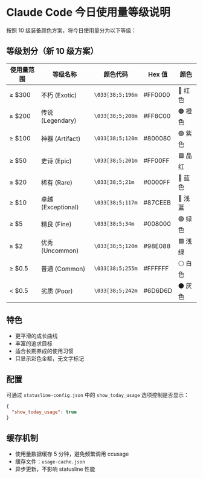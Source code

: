 # Claude Code 今日使用量等级说明

按照 10 级装备颜色方案，将今日使用量分为以下等级：

## 等级划分（新 10 级方案）

| 使用量范围 | 等级名称           | 颜色代码         | Hex 值  | 颜色    |
| ---------- | ------------------ | ---------------- | ------- | ------- |
| ≥ $300     | 不朽 (Exotic)      | `\033[38;5;196m` | #FF0000 | 🔴 红色 |
| ≥ $200     | 传说 (Legendary)   | `\033[38;5;208m` | #FF8C00 | 🟠 橙色 |
| ≥ $100     | 神器 (Artifact)    | `\033[38;5;128m` | #800080 | 🟣 紫色 |
| ≥ $50      | 史诗 (Epic)        | `\033[38;5;201m` | #FF00FF | 🟪 品红 |
| ≥ $20      | 稀有 (Rare)        | `\033[38;5;21m`  | #0000FF | 🔵 蓝色 |
| ≥ $10      | 卓越 (Exceptional) | `\033[38;5;117m` | #87CEEB | 🔷 浅蓝 |
| ≥ $5       | 精良 (Fine)        | `\033[38;5;34m`  | #008000 | 🟢 绿色 |
| ≥ $2       | 优秀 (Uncommon)    | `\033[38;5;120m` | #98E088 | 🟩 浅绿 |
| ≥ $0.5     | 普通 (Common)      | `\033[38;5;255m` | #FFFFFF | ⚪ 白色 |
| < $0.5     | 劣质 (Poor)        | `\033[38;5;242m` | #6D6D6D | ⚫ 灰色 |

## 特色

- 更平滑的成长曲线
- 丰富的追求目标
- 适合长期养成的使用习惯
- 只显示彩色金额，无文字标记

## 配置

可通过 `statusline-config.json` 中的 `show_today_usage` 选项控制是否显示：

```json
{
  "show_today_usage": true
}
```

## 缓存机制

- 使用量数据缓存 5 分钟，避免频繁调用 ccusage
- 缓存文件：`usage-cache.json`
- 异步更新，不影响 statusline 性能
